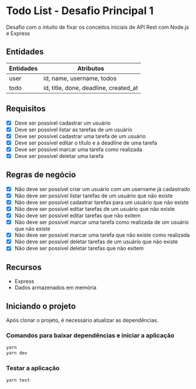 # Todo List - Desafio Principal 1

Desafio com o intuito de fixar os conceitos iniciais de API Rest com Node.js e Express

## Entidades

| Entidades | Atributos |
| - | - |
| user | id, name, username, todos |
| todo | id, title, done, deadline, created_at |

## Requisitos

- [x] Deve ser possível cadastrar um usuário
- [x] Deve ser possível listar as tarefas de um usuário
- [x] Deve ser possível cadastrar uma tarefa de um usuário
- [x] Deve ser possível editar o título e a deadline de uma tarefa
- [x] Deve ser possível marcar uma tarefa como realizada
- [x] Deve ser possível deletar uma tarefa

## Regras de negócio

- [x] Não deve ser possível criar um usuário com um username já cadastrado
- [x] Não deve ser possível listar tarefas de um usuário que não existe
- [x] Não deve ser possível cadastrar tarefas para um usuário que não existe
- [x] Não deve ser possível editar tarefas de um usuário que não existe
- [x] Não deve ser possível editar tarefas que não exitem
- [x] Não deve ser possível marcar uma tarefa como realizada de um usuário que não existe
- [x] Não deve ser possível marcar uma tarefa que não existe como realizada
- [x] Não deve ser possível deletar tarefas de um usuário que não existe
- [x] Não deve ser possível deletar tarefas que não exitem

## Recursos

- Express
- Dados armazenados em memória

## Iniciando o projeto

Após clonar o projeto, é necessário atualizar as dependências.

### Comandos para baixar dependências e iniciar a aplicação

```bash
yarn
yarn dev
```

### Testar a aplicação

```bash
yarn test
```